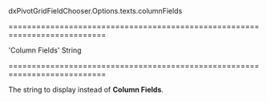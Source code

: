 <!--id-->dxPivotGridFieldChooser.Options.texts.columnFields<!--/id-->
===========================================================================
<!--default-->'Column Fields'<!--/default-->
<!--type-->String<!--/type-->
===========================================================================

<!--shortDescription-->
The string to display instead of **Column Fields**.
<!--/shortDescription-->

<!--fullDescription-->

<!--/fullDescription-->